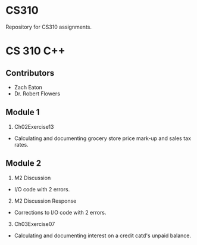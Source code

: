 # CS310
Repository for CS310 assignments.
# CS 310 C++
## Contributors
* Zach Eaton
* Dr. Robert Flowers

## Module 1
1. Ch02Exercise13
* Calculating and documenting grocery store price mark-up and sales tax rates.

## Module 2
1. M2 Discussion
* I/O code with 2 errors.
2. M2 Discussion Response
* Corrections to I/O code with 2 errors.
3. Ch03Exercise07
* Calculating and documenting interest on a credit catd's unpaid balance.
